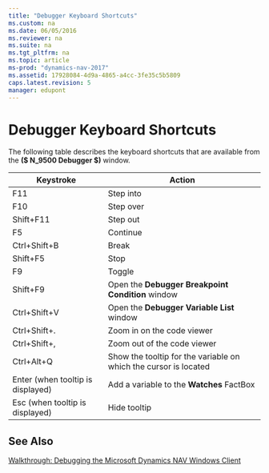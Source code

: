 ```yaml
---
title: "Debugger Keyboard Shortcuts"
ms.custom: na
ms.date: 06/05/2016
ms.reviewer: na
ms.suite: na
ms.tgt_pltfrm: na
ms.topic: article
ms-prod: "dynamics-nav-2017"
ms.assetid: 17928084-4d9a-4865-a4cc-3fe35c5b5809
caps.latest.revision: 5
manager: edupont
---
```

# Debugger Keyboard Shortcuts
The following table describes the keyboard shortcuts that are available from the **\($ N\_9500 Debugger $\)** window.  
  
|Keystroke|Action|  
|---------------|------------|  
|F11|Step into|  
|F10|Step over|  
|Shift+F11|Step out|  
|F5|Continue|  
|Ctrl+Shift+B|Break|  
|Shift+F5|Stop|  
|F9|Toggle|  
|Shift+F9|Open the **Debugger Breakpoint Condition** window|  
|Ctrl+Shift+V|Open the **Debugger Variable List** window|  
|Ctrl+Shift+.|Zoom in on the code viewer|  
|Ctrl+Shift+,|Zoom out of the code viewer|  
|Ctrl+Alt+Q|Show the tooltip for the variable on which the cursor is located|  
|Enter \(when tooltip is displayed\)|Add a variable to the **Watches** FactBox|  
|Esc \(when tooltip is displayed\)|Hide tooltip|  
  
## See Also  
 [Walkthrough: Debugging the Microsoft Dynamics NAV Windows Client](Walkthrough:-Debugging-the-Microsoft-Dynamics-NAV-Windows-Client.md)